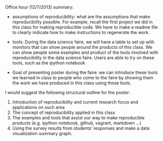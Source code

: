 Office hour (12/7/2013) summary:
- assumptions of reproducibility: what are the assumptions that make reproducibility possible. For example, recall the first project we did in this class for making reproducible code. We have to make a readme file to clearly indicate how to make instructions to regenerate the work.

- tools:
During the data science faire, we will have a table to set up with monitors that can show people around the products of this class. We can show people some examples and product of the tools involved with reproducibility in the data science faire. Users are able to try on these tools, such as the ipython notebook

- Goal of presenting poster during the faire:
we can introduce these tools we learned in class to people who come to the faire by showing them the work we have produced in this class using those tools. 


I would suggest the following structural outline for the poster:

1. Introduction of reproducibility and current research focus and applications on such area
2. The concept of reproducibility applied in this class
3. The examples and tools that assist our way to make reproducible products (e.g. ipython notebook, github, vagrant, markdown …)
4. Using the survey results from students’ responses and make a data visualization summary graph.
